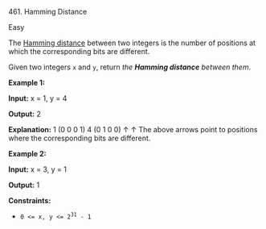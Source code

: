 ﻿461\. Hamming Distance

Easy

The [Hamming distance](https://en.wikipedia.org/wiki/Hamming_distance) between two integers is the number of positions at which the corresponding bits are different.

Given two integers `x` and `y`, return _the **Hamming distance** between them_.

**Example 1:**

**Input:** x = 1, y = 4

**Output:** 2

**Explanation:** 1 (0 0 0 1) 4 (0 1 0 0) ↑ ↑ The above arrows point to positions where the corresponding bits are different.

**Example 2:**

**Input:** x = 3, y = 1

**Output:** 1

**Constraints:**

*   <code>0 <= x, y <= 2<sup>31</sup> - 1</code>
